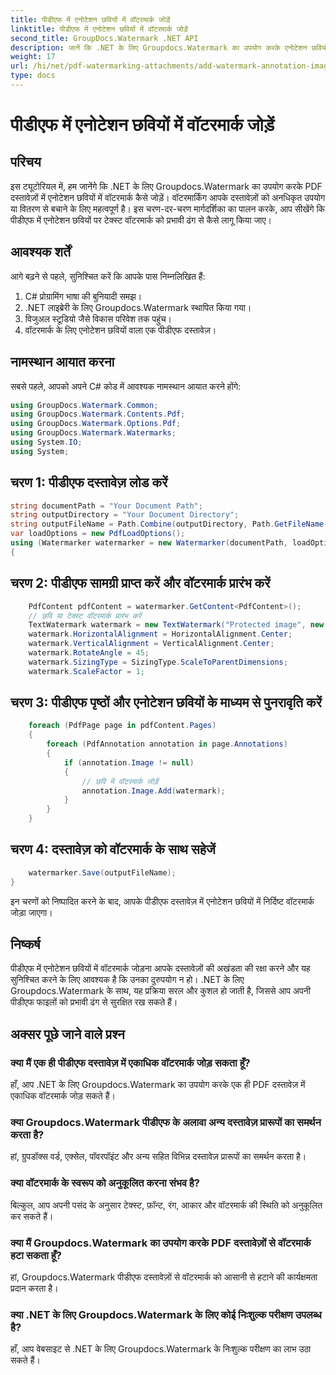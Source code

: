```yaml
---
title: पीडीएफ में एनोटेशन छवियों में वॉटरमार्क जोड़ें
linktitle: पीडीएफ में एनोटेशन छवियों में वॉटरमार्क जोड़ें
second_title: GroupDocs.Watermark .NET API
description: जानें कि .NET के लिए Groupdocs.Watermark का उपयोग करके एनोटेशन छवियों में वॉटरमार्क जोड़कर अपने PDF दस्तावेज़ों को कैसे सुरक्षित रखें।
weight: 17
url: /hi/net/pdf-watermarking-attachments/add-watermark-annotation-images-pdf/
type: docs
---
```

# पीडीएफ में एनोटेशन छवियों में वॉटरमार्क जोड़ें

## परिचय
इस ट्यूटोरियल में, हम जानेंगे कि .NET के लिए Groupdocs.Watermark का उपयोग करके PDF दस्तावेज़ों में एनोटेशन छवियों में वॉटरमार्क कैसे जोड़ें। वॉटरमार्किंग आपके दस्तावेज़ों को अनधिकृत उपयोग या वितरण से बचाने के लिए महत्वपूर्ण है। इस चरण-दर-चरण मार्गदर्शिका का पालन करके, आप सीखेंगे कि पीडीएफ में एनोटेशन छवियों पर टेक्स्ट वॉटरमार्क को प्रभावी ढंग से कैसे लागू किया जाए।
## आवश्यक शर्तें
आगे बढ़ने से पहले, सुनिश्चित करें कि आपके पास निम्नलिखित हैं:
1. C# प्रोग्रामिंग भाषा की बुनियादी समझ।
2. .NET लाइब्रेरी के लिए Groupdocs.Watermark स्थापित किया गया।
3. विजुअल स्टूडियो जैसे विकास परिवेश तक पहुंच।
4. वॉटरमार्क के लिए एनोटेशन छवियों वाला एक पीडीएफ दस्तावेज़।

## नामस्थान आयात करना
सबसे पहले, आपको अपने C# कोड में आवश्यक नामस्थान आयात करने होंगे:
```csharp
using GroupDocs.Watermark.Common;
using GroupDocs.Watermark.Contents.Pdf;
using GroupDocs.Watermark.Options.Pdf;
using GroupDocs.Watermark.Watermarks;
using System.IO;
using System;
```
## चरण 1: पीडीएफ दस्तावेज़ लोड करें
```csharp
string documentPath = "Your Document Path";
string outputDirectory = "Your Document Directory";
string outputFileName = Path.Combine(outputDirectory, Path.GetFileName(documentPath));
var loadOptions = new PdfLoadOptions();
using (Watermarker watermarker = new Watermarker(documentPath, loadOptions))
{
```
## चरण 2: पीडीएफ सामग्री प्राप्त करें और वॉटरमार्क प्रारंभ करें
```csharp
    PdfContent pdfContent = watermarker.GetContent<PdfContent>();
    // छवि या टेक्स्ट वॉटरमार्क प्रारंभ करें
    TextWatermark watermark = new TextWatermark("Protected image", new Font("Arial", 8));
    watermark.HorizontalAlignment = HorizontalAlignment.Center;
    watermark.VerticalAlignment = VerticalAlignment.Center;
    watermark.RotateAngle = 45;
    watermark.SizingType = SizingType.ScaleToParentDimensions;
    watermark.ScaleFactor = 1;
```
## चरण 3: पीडीएफ पृष्ठों और एनोटेशन छवियों के माध्यम से पुनरावृति करें
```csharp
    foreach (PdfPage page in pdfContent.Pages)
    {
        foreach (PdfAnnotation annotation in page.Annotations)
        {
            if (annotation.Image != null)
            {
                // छवि में वॉटरमार्क जोड़ें
                annotation.Image.Add(watermark);
            }
        }
    }
```
## चरण 4: दस्तावेज़ को वॉटरमार्क के साथ सहेजें
```csharp
    watermarker.Save(outputFileName);
}
```
इन चरणों को निष्पादित करने के बाद, आपके पीडीएफ दस्तावेज़ में एनोटेशन छवियों में निर्दिष्ट वॉटरमार्क जोड़ा जाएगा।

## निष्कर्ष
पीडीएफ में एनोटेशन छवियों में वॉटरमार्क जोड़ना आपके दस्तावेज़ों की अखंडता की रक्षा करने और यह सुनिश्चित करने के लिए आवश्यक है कि उनका दुरुपयोग न हो। .NET के लिए Groupdocs.Watermark के साथ, यह प्रक्रिया सरल और कुशल हो जाती है, जिससे आप अपनी पीडीएफ फाइलों को प्रभावी ढंग से सुरक्षित रख सकते हैं।
## अक्सर पूछे जाने वाले प्रश्न
### क्या मैं एक ही पीडीएफ दस्तावेज़ में एकाधिक वॉटरमार्क जोड़ सकता हूँ?
हाँ, आप .NET के लिए Groupdocs.Watermark का उपयोग करके एक ही PDF दस्तावेज़ में एकाधिक वॉटरमार्क जोड़ सकते हैं।
### क्या Groupdocs.Watermark पीडीएफ के अलावा अन्य दस्तावेज़ प्रारूपों का समर्थन करता है?
हां, ग्रुपडॉक्स वर्ड, एक्सेल, पॉवरपॉइंट और अन्य सहित विभिन्न दस्तावेज़ प्रारूपों का समर्थन करता है।
### क्या वॉटरमार्क के स्वरूप को अनुकूलित करना संभव है?
बिल्कुल, आप अपनी पसंद के अनुसार टेक्स्ट, फ़ॉन्ट, रंग, आकार और वॉटरमार्क की स्थिति को अनुकूलित कर सकते हैं।
### क्या मैं Groupdocs.Watermark का उपयोग करके PDF दस्तावेज़ों से वॉटरमार्क हटा सकता हूँ?
हां, Groupdocs.Watermark पीडीएफ दस्तावेज़ों से वॉटरमार्क को आसानी से हटाने की कार्यक्षमता प्रदान करता है।
### क्या .NET के लिए Groupdocs.Watermark के लिए कोई निःशुल्क परीक्षण उपलब्ध है?
हाँ, आप वेबसाइट से .NET के लिए Groupdocs.Watermark के निःशुल्क परीक्षण का लाभ उठा सकते हैं।